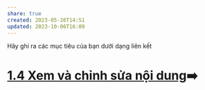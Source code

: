 ```yaml
---
share: true
created: 2023-05-26T14:51
updated: 2023-10-06T16:09
---
```


Hãy ghi ra các mục tiêu của bạn dưới dạng liên kết
# [1.4 Xem và chỉnh sửa nội dung](./1.4%20Xem%20v%C3%A0%20ch%E1%BB%89nh%20s%E1%BB%ADa%20n%E1%BB%99i%20dung.md)➡️
